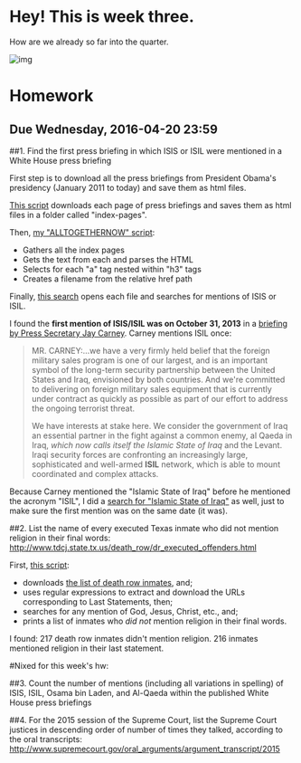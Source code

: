 # Hey! This is week three.

How are we already so far into the quarter.

![img](http://placekitten.com/700/200)

# Homework

## Due Wednesday, 2016-04-20 23:59

##1. Find the first press briefing in which ISIS or ISIL were mentioned in a White House press briefing

First step is to download all the press briefings from President Obama's presidency (January 2011 to today) and save them as html files. 

[This script](https://github.com/readelev/cj-2016/tree/master/week-03/wh-briefings-word-scrape.py) downloads each page of press briefings and saves them as html files in a folder called "index-pages". 

Then, [my "ALLTOGETHERNOW" script](https://github.com/readelev/cj-2016/tree/master/week-03/wh-briefings-ALLTOGETHERNOW.py):
* Gathers all the index pages
* Gets the text from each and parses the HTML
* Selects for each "a" tag nested within "h3" tags
* Creates a filename from the relative href path

Finally, [this search](https://github.com/readelev/cj-2016/tree/master/week-03/wh-briefings-ISIL-search.py) opens each file and searches for mentions of ISIS or ISIL.

I found the **first mention of ISIS/ISIL was on October 31, 2013** in a [briefing by Press Secretary Jay Carney](https://www.whitehouse.gov/the-press-office/2013/10/31/press-briefing-press-secretary-jay-carney-10312013). Carney mentions ISIL once:


> MR. CARNEY:...we have a very firmly held belief that the foreign military sales program is one of our largest, and is an important symbol of the long-term security partnership between the United States and Iraq, envisioned by both countries.  And we're committed to delivering on foreign military sales equipment that is currently under contract as quickly as possible as part of our effort to address the ongoing terrorist threat.
>
>We have interests at stake here.  We consider the government of Iraq an essential partner in the fight against a common enemy, al Qaeda in Iraq, *which now calls itself the Islamic State of Iraq* and the Levant. Iraqi security forces are confronting an increasingly large, sophisticated and well-armed **ISIL** network, which is able to mount coordinated and complex attacks. 

Because Carney mentioned the "Islamic State of Iraq" before he mentioned the acronym "ISIL", I did a [search for "Islamic State of Iraq"](https://github.com/readelev/cj-2016/tree/master/week-03/wh-briefings-IslamicState-search.py) as well, just to make sure the first mention was on the same date (it was).


##2. List the name of every executed Texas inmate who did not mention religion in their final words: http://www.tdcj.state.tx.us/death_row/dr_executed_offenders.html

First, [this script](https://github.com/readelev/cj-2016/tree/master/week-03/texas-state-religion-search.py):
* downloads [the list of death row inmates](http://www.tdcj.state.tx.us/death_row/dr_executed_offenders.html), and;
* uses regular expressions to extract and download the URLs corresponding to Last Statements, then;
* searches for any mention of God, Jesus, Christ, etc., and;
* prints a list of inmates who *did not* mention religion in their final words.

I found:
217 death row inmates didn't mention religion.
216 inmates mentioned religion in their last statement.


#Nixed for this week's hw:

##3. Count the number of mentions (including all variations in spelling) of ISIS, ISIL, Osama bin Laden, and Al-Qaeda within the published White House press briefings

##4. For the 2015 session of the Supreme Court, list the Supreme Court justices in descending order of number of times they talked, according to the oral transcripts: http://www.supremecourt.gov/oral_arguments/argument_transcript/2015







